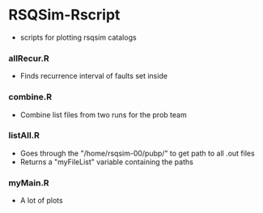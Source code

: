 # RSQSim-Rscript
* scripts for plotting rsqsim catalogs


### allRecur.R
* Finds recurrence interval of faults set inside


### combine.R
* Combine list files from two runs for the prob team 



### listAll.R
* Goes through the "/home/rsqsim-00/pubp/" to get path to all .out files 
* Returns a "myFileList" variable containing the paths


### myMain.R
* A lot of plots 
